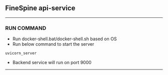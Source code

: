 ## FineSpine api-service
---
### RUN COMMAND
* Run docker-shell.bat/docker-shell.sh based on OS
* Run below command to start the server
```
uvicorn_server
```
* Backend service will run on port 9000
---